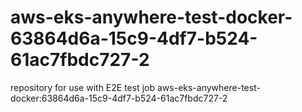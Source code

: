 # aws-eks-anywhere-test-docker-63864d6a-15c9-4df7-b524-61ac7fbdc727-2
repository for use with E2E test job aws-eks-anywhere-test-docker:63864d6a-15c9-4df7-b524-61ac7fbdc727-2
